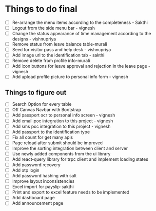 # Things to do final

- [ ] Re-arrange the menu items according to the completeness - Sakthi
- [ ] Logout from the side menu bar - vignesh
- [ ] Change the status appearance of time management according to the designs - vishnupriya
- [ ] Remove status from leave balance table-murali
- [ ] Seed for visitor pass and help desk - vishnupriya
- [ ] Add image url to the identification tab - sakthi
- [ ] Remove delete from profile info-murali
- [ ] Add icon buttons for leave approval and rejection in the leave page -vignesh
- [ ] Add upload profile picture to personal info form - vignesh

## Things to figure out

- [ ] Search Option for every table
- [ ] Off Canvas Navbar with Bootstrap
- [ ] Add passport ocr to personal info screen - vignesh
- [ ] Add email poc integration to this project - vignesh
- [ ] Add sms poc integration to this project - vignesh
- [ ] Add passport to the identification type
- [ ] Fix all count for get many apis
- [ ] Page reload after submit should be improved
- [ ] Improve the sorting integration between client and server
- [ ] Use newly added components from the ui library
- [ ] Add react-query library for trpc client and implement loading states
- [ ] Add password recovery
- [ ] Add otp login
- [ ] Add password hashing with salt
- [ ] Improve layout inconsistencies
- [ ] Excel import for payslip-sakthi
- [ ] Print and export to excel feature needs to be implemented
- [ ] Add dashboard page
- [ ] Add announcement page
